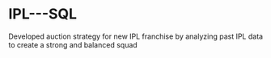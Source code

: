 # IPL---SQL

Developed auction strategy for new IPL franchise by analyzing past IPL data to create a strong
and balanced squad
